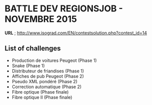 ﻿# BATTLE DEV REGIONSJOB - NOVEMBRE 2015

**URL** ; http://www.isograd.com/EN/contestsolution.php?contest_id=14

## List of challenges
- Production de voitures Peugeot (Phase 1)
- Snake (Phase 1)
- Distributeur de friandises (Phase 1)
- Affiches de pub Peugeot (Phase 2)
- Pseudo XML pondéré (Phase 2)
- Correction automatique (Phase 2)
- Fibre optique (Phase finale)
- Fibre optique II (Phase finale)








